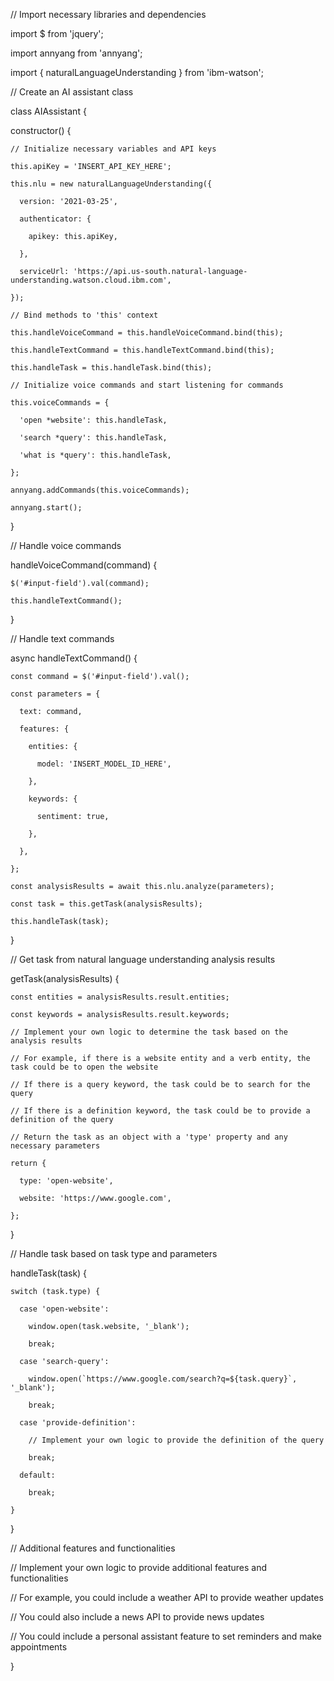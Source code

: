 // Import necessary libraries and dependencies

import $ from 'jquery';

import annyang from 'annyang';

import { naturalLanguageUnderstanding } from 'ibm-watson';

// Create an AI assistant class

class AIAssistant {

  constructor() {

    // Initialize necessary variables and API keys

    this.apiKey = 'INSERT_API_KEY_HERE';

    this.nlu = new naturalLanguageUnderstanding({

      version: '2021-03-25',

      authenticator: {

        apikey: this.apiKey,

      },

      serviceUrl: 'https://api.us-south.natural-language-understanding.watson.cloud.ibm.com',

    });

    // Bind methods to 'this' context

    this.handleVoiceCommand = this.handleVoiceCommand.bind(this);

    this.handleTextCommand = this.handleTextCommand.bind(this);

    this.handleTask = this.handleTask.bind(this);

    // Initialize voice commands and start listening for commands

    this.voiceCommands = {

      'open *website': this.handleTask,

      'search *query': this.handleTask,

      'what is *query': this.handleTask,

    };

    annyang.addCommands(this.voiceCommands);

    annyang.start();

  }

  // Handle voice commands

  handleVoiceCommand(command) {

    $('#input-field').val(command);

    this.handleTextCommand();

  }

  // Handle text commands

  async handleTextCommand() {

    const command = $('#input-field').val();

    const parameters = {

      text: command,

      features: {

        entities: {

          model: 'INSERT_MODEL_ID_HERE',

        },

        keywords: {

          sentiment: true,

        },

      },

    };

    const analysisResults = await this.nlu.analyze(parameters);

    const task = this.getTask(analysisResults);

    this.handleTask(task);

  }

  // Get task from natural language understanding analysis results

  getTask(analysisResults) {

    const entities = analysisResults.result.entities;

    const keywords = analysisResults.result.keywords;

    // Implement your own logic to determine the task based on the analysis results

    // For example, if there is a website entity and a verb entity, the task could be to open the website

    // If there is a query keyword, the task could be to search for the query

    // If there is a definition keyword, the task could be to provide a definition of the query

    // Return the task as an object with a 'type' property and any necessary parameters

    return {

      type: 'open-website',

      website: 'https://www.google.com',

    };

  }

  // Handle task based on task type and parameters

  handleTask(task) {

    switch (task.type) {

      case 'open-website':

        window.open(task.website, '_blank');

        break;

      case 'search-query':

        window.open(`https://www.google.com/search?q=${task.query}`, '_blank');

        break;

      case 'provide-definition':

        // Implement your own logic to provide the definition of the query

        break;

      default:

        break;

    }

  }

  // Additional features and functionalities

  // Implement your own logic to provide additional features and functionalities

  // For example, you could include a weather API to provide weather updates

  // You could also include a news API to provide news updates

  // You could include a personal assistant feature to set reminders and make appointments

}
